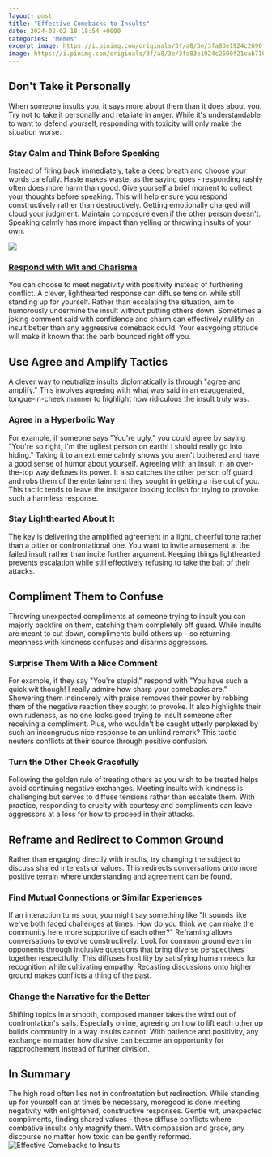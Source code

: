 ```yaml
---
layout: post
title: "Effective Comebacks to Insults"
date: 2024-02-02 18:18:54 +0000
categories: "Memes"
excerpt_image: https://i.pinimg.com/originals/3f/a8/3e/3fa83e1924c2690f21cab710f03e2471.jpg
image: https://i.pinimg.com/originals/3f/a8/3e/3fa83e1924c2690f21cab710f03e2471.jpg
---
```


## Don't Take it Personally
When someone insults you, it says more about them than it does about you. Try not to take it personally and retaliate in anger. While it's understandable to want to defend yourself, responding with toxicity will only make the situation worse. 
### Stay Calm and Think Before Speaking
Instead of firing back immediately, take a deep breath and choose your words carefully. Haste makes waste, as the saying goes - responding rashly often does more harm than good. Give yourself a brief moment to collect your thoughts before speaking. This will help ensure you respond constructively rather than destructively.
Getting emotionally charged will cloud your judgment. Maintain composure even if the other person doesn't. Speaking calmly has more impact than yelling or throwing insults of your own.

![](https://images.saymedia-content.com/.image/c_limit%2Ccs_srgb%2Cfl_progressive%2Cq_auto:eco%2Cw_700/MTc0OTk0MjQ5NzgyMzM5NTUy/best-comebacks-and-funniest-insults.jpg)
### [Respond with Wit and Charisma](https://store.fi.io.vn/womens-cow-farmer-i-love-farm-things-i-do-in-my-spare-time-funny-v-neck-t-shirt/women&) 
You can choose to meet negativity with positivity instead of furthering conflict. A clever, lighthearted response can diffuse tension while still standing up for yourself. Rather than escalating the situation, aim to humorously undermine the insult without putting others down. 
Sometimes a joking comment said with confidence and charm can effectively nullify an insult better than any aggressive comeback could. Your easygoing attitude will make it known that the barb bounced right off you.
## Use Agree and Amplify Tactics
A clever way to neutralize insults diplomatically is through "agree and amplify." This involves agreeing with what was said in an exaggerated, tongue-in-cheek manner to highlight how ridiculous the insult truly was. 
### **Agree in a Hyperbolic Way**
For example, if someone says "You're ugly," you could agree by saying "You're so right, I'm the ugliest person on earth! I should really go into hiding." Taking it to an extreme calmly shows you aren't bothered and have a good sense of humor about yourself. 
Agreeing with an insult in an over-the-top way defuses its power. It also catches the other person off guard and robs them of the entertainment they sought in getting a rise out of you. This tactic tends to leave the instigator looking foolish for trying to provoke such a harmless response.
### Stay Lighthearted About It
The key is delivering the amplified agreement in a light, cheerful tone rather than a bitter or confrontational one. You want to invite amusement at the failed insult rather than incite further argument. Keeping things lighthearted prevents escalation while still effectively refusing to take the bait of their attacks.
## Compliment Them to Confuse
Throwing unexpected compliments at someone trying to insult you can majorly backfire on them, catching them completely off guard. While insults are meant to cut down, compliments build others up - so returning meanness with kindness confuses and disarms aggressors. 
### Surprise Them With a Nice Comment 
For example, if they say "You're stupid," respond with "You have such a quick wit though! I really admire how sharp your comebacks are." Showering them insincerely with praise removes their power by robbing them of the negative reaction they sought to provoke. 
It also highlights their own rudeness, as no one looks good trying to insult someone after receiving a compliment. Plus, who wouldn't be caught utterly perplexed by such an incongruous nice response to an unkind remark? This tactic neuters conflicts at their source through positive confusion.
### **Turn the Other Cheek Gracefully**
Following the golden rule of treating others as you wish to be treated helps avoid continuing negative exchanges. Meeting insults with kindness is challenging but serves to diffuse tensions rather than escalate them. With practice, responding to cruelty with courtesy and compliments can leave aggressors at a loss for how to proceed in their attacks.
## Reframe and Redirect to Common Ground
Rather than engaging directly with insults, try changing the subject to discuss shared interests or values. This redirects conversations onto more positive terrain where understanding and agreement can be found. 
### **Find Mutual Connections or Similar Experiences**  
If an interaction turns sour, you might say something like "It sounds like we've both faced challenges at times. How do you think we can make the community here more supportive of each other?" Reframing allows conversations to evolve constructively.
Look for common ground even in opponents through inclusive questions that bring diverse perspectives together respectfully. This diffuses hostility by satisfying human needs for recognition while cultivating empathy. Recasting discussions onto higher ground makes conflicts a thing of the past.
### Change the Narrative for the Better  
Shifting topics in a smooth, composed manner takes the wind out of confrontation's sails. Especially online, agreeing on how to lift each other up builds community in a way insults cannot. With patience and positivity, any exchange no matter how divisive can become an opportunity for rapprochement instead of further division.
## In Summary
The high road often lies not in confrontation but redirection. While standing up for yourself can at times be necessary, moregood is done meeting negativity with enlightened, constructive responses. Gentle wit, unexpected compliments, finding shared values - these diffuse conflicts where combative insults only magnify them. With compassion and grace, any discourse no matter how toxic can be gently reformed.
![Effective Comebacks to Insults](https://i.pinimg.com/originals/3f/a8/3e/3fa83e1924c2690f21cab710f03e2471.jpg)